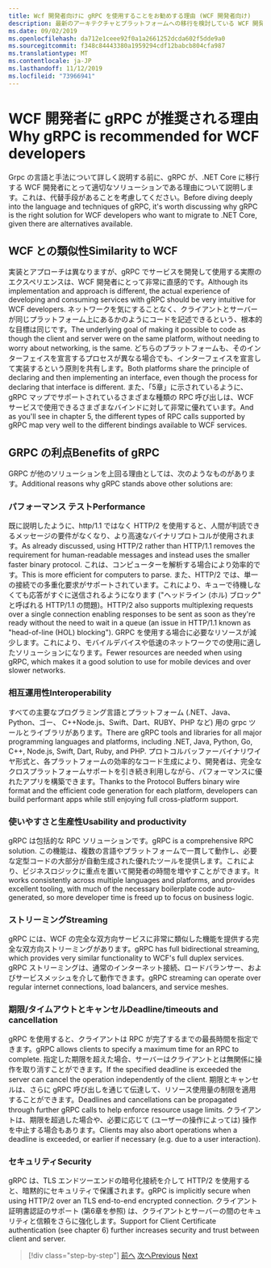 ```yaml
---
title: Wcf 開発者向けに gRPC を使用することをお勧めする理由 (WCF 開発者向け)
description: 最新のアーキテクチャとプラットフォームへの移行を検討している WCF 開発者に gRPC が適している理由について説明します。
ms.date: 09/02/2019
ms.openlocfilehash: da712e1ceee92f0a1a2661252dcda602f5dde9a0
ms.sourcegitcommit: f348c84443380a1959294cdf12babcb804cfa987
ms.translationtype: MT
ms.contentlocale: ja-JP
ms.lasthandoff: 11/12/2019
ms.locfileid: "73966941"
---
```

# <a name="why-grpc-is-recommended-for-wcf-developers"></a><span data-ttu-id="d4fc2-103">WCF 開発者に gRPC が推奨される理由</span><span class="sxs-lookup"><span data-stu-id="d4fc2-103">Why gRPC is recommended for WCF developers</span></span>

<span data-ttu-id="d4fc2-104">Grpc の言語と手法について詳しく説明する前に、gRPC が、.NET Core に移行する WCF 開発者にとって適切なソリューションである理由について説明します。これは、代替手段があることを考慮してください。</span><span class="sxs-lookup"><span data-stu-id="d4fc2-104">Before diving deeply into the language and techniques of gRPC, it's worth discussing why gRPC is the right solution for WCF developers who want to migrate to .NET Core, given there are alternatives available.</span></span>

## <a name="similarity-to-wcf"></a><span data-ttu-id="d4fc2-105">WCF との類似性</span><span class="sxs-lookup"><span data-stu-id="d4fc2-105">Similarity to WCF</span></span>

<span data-ttu-id="d4fc2-106">実装とアプローチは異なりますが、gRPC でサービスを開発して使用する実際のエクスペリエンスは、WCF 開発者にとって非常に直感的です。</span><span class="sxs-lookup"><span data-stu-id="d4fc2-106">Although its implementation and approach is different, the actual experience of developing and consuming services with gRPC should be very intuitive for WCF developers.</span></span> <span data-ttu-id="d4fc2-107">ネットワークを気にすることなく、クライアントとサーバーが同じプラットフォーム上にあるかのようにコードを記述できるという、根本的な目標は同じです。</span><span class="sxs-lookup"><span data-stu-id="d4fc2-107">The underlying goal of making it possible to code as though the client and server were on the same platform, without needing to worry about networking, is the same.</span></span> <span data-ttu-id="d4fc2-108">どちらのプラットフォームも、そのインターフェイスを宣言するプロセスが異なる場合でも、インターフェイスを宣言して実装するという原則を共有します。</span><span class="sxs-lookup"><span data-stu-id="d4fc2-108">Both platforms share the principle of declaring and then implementing an interface, even though the process for declaring that interface is different.</span></span> <span data-ttu-id="d4fc2-109">また、「5章」に示されているように、gRPC マップでサポートされているさまざまな種類の RPC 呼び出しは、WCF サービスで使用できるさまざまなバインドに対して非常に優れています。</span><span class="sxs-lookup"><span data-stu-id="d4fc2-109">And as you'll see in chapter 5, the different types of RPC calls supported by gRPC map very well to the different bindings available to WCF services.</span></span>

## <a name="benefits-of-grpc"></a><span data-ttu-id="d4fc2-110">GRPC の利点</span><span class="sxs-lookup"><span data-stu-id="d4fc2-110">Benefits of gRPC</span></span>

<span data-ttu-id="d4fc2-111">GRPC が他のソリューションを上回る理由としては、次のようなものがあります。</span><span class="sxs-lookup"><span data-stu-id="d4fc2-111">Additional reasons why gRPC stands above other solutions are:</span></span>

### <a name="performance"></a><span data-ttu-id="d4fc2-112">パフォーマンス テスト</span><span class="sxs-lookup"><span data-stu-id="d4fc2-112">Performance</span></span>

<span data-ttu-id="d4fc2-113">既に説明したように、http/1.1 ではなく HTTP/2 を使用すると、人間が判読できるメッセージの要件がなくなり、より高速なバイナリプロトコルが使用されます。</span><span class="sxs-lookup"><span data-stu-id="d4fc2-113">As already discussed, using HTTP/2 rather than HTTP/1.1 removes the requirement for human-readable messages and instead uses the smaller faster binary protocol.</span></span> <span data-ttu-id="d4fc2-114">これは、コンピューターを解析する場合により効率的です。</span><span class="sxs-lookup"><span data-stu-id="d4fc2-114">This is more efficient for computers to parse.</span></span> <span data-ttu-id="d4fc2-115">また、HTTP/2 では、単一の接続での多重化要求がサポートされています。これにより、キューで待機しなくても応答がすぐに送信されるようになります ("ヘッドライン (ホル) ブロック" と呼ばれる HTTP/1.1 の問題)。</span><span class="sxs-lookup"><span data-stu-id="d4fc2-115">HTTP/2 also supports multiplexing requests over a single connection enabling responses to be sent as soon as they're ready without the need to wait in a queue (an issue in HTTP/1.1 known as "head-of-line (HOL) blocking").</span></span> <span data-ttu-id="d4fc2-116">GRPC を使用する場合に必要なリソースが減少します。これにより、モバイルデバイスや低速のネットワークでの使用に適したソリューションになります。</span><span class="sxs-lookup"><span data-stu-id="d4fc2-116">Fewer resources are needed when using gRPC, which makes it a good solution to use for mobile devices and over slower networks.</span></span>

### <a name="interoperability"></a><span data-ttu-id="d4fc2-117">相互運用性</span><span class="sxs-lookup"><span data-stu-id="d4fc2-117">Interoperability</span></span>

<span data-ttu-id="d4fc2-118">すべての主要なプログラミング言語とプラットフォーム (.NET、Java、Python、ゴー、 C++Node.js、Swift、Dart、RUBY、PHP など) 用の grpc ツールとライブラリがあります。</span><span class="sxs-lookup"><span data-stu-id="d4fc2-118">There are gRPC tools and libraries for all major programming languages and platforms, including .NET, Java, Python, Go, C++, Node.js, Swift, Dart, Ruby, and PHP.</span></span> <span data-ttu-id="d4fc2-119">プロトコルバッファーバイナリワイヤ形式と、各プラットフォームの効率的なコード生成により、開発者は、完全なクロスプラットフォームサポートを引き続き利用しながら、パフォーマンスに優れたアプリを構築できます。</span><span class="sxs-lookup"><span data-stu-id="d4fc2-119">Thanks to the Protocol Buffers binary wire format and the efficient code generation for each platform, developers can build performant apps while still enjoying full cross-platform support.</span></span>

### <a name="usability-and-productivity"></a><span data-ttu-id="d4fc2-120">使いやすさと生産性</span><span class="sxs-lookup"><span data-stu-id="d4fc2-120">Usability and productivity</span></span>

<span data-ttu-id="d4fc2-121">gRPC は包括的な RPC ソリューションです。</span><span class="sxs-lookup"><span data-stu-id="d4fc2-121">gRPC is a comprehensive RPC solution.</span></span> <span data-ttu-id="d4fc2-122">この機能は、複数の言語やプラットフォームで一貫して動作し、必要な定型コードの大部分が自動生成された優れたツールを提供します。これにより、ビジネスロジックに重点を置いて開発者の時間を増やすことができます。</span><span class="sxs-lookup"><span data-stu-id="d4fc2-122">It works consistently across multiple languages and platforms, and provides excellent tooling, with much of the necessary boilerplate code auto-generated, so more developer time is freed up to focus on business logic.</span></span>

### <a name="streaming"></a><span data-ttu-id="d4fc2-123">ストリーミング</span><span class="sxs-lookup"><span data-stu-id="d4fc2-123">Streaming</span></span>

<span data-ttu-id="d4fc2-124">gRPC には、WCF の完全な双方向サービスに非常に類似した機能を提供する完全な双方向ストリーミングがあります。</span><span class="sxs-lookup"><span data-stu-id="d4fc2-124">gRPC has full bidirectional streaming, which provides very similar functionality to WCF's full duplex services.</span></span> <span data-ttu-id="d4fc2-125">gRPC ストリーミングは、通常のインターネット接続、ロードバランサー、およびサービスメッシュを介して動作できます。</span><span class="sxs-lookup"><span data-stu-id="d4fc2-125">gRPC streaming can operate over regular internet connections, load balancers, and service meshes.</span></span>

### <a name="deadlinetimeouts-and-cancellation"></a><span data-ttu-id="d4fc2-126">期限/タイムアウトとキャンセル</span><span class="sxs-lookup"><span data-stu-id="d4fc2-126">Deadline/timeouts and cancellation</span></span>

<span data-ttu-id="d4fc2-127">gRPC を使用すると、クライアントは RPC が完了するまでの最長時間を指定できます。</span><span class="sxs-lookup"><span data-stu-id="d4fc2-127">gRPC allows clients to specify a maximum time for an RPC to complete.</span></span> <span data-ttu-id="d4fc2-128">指定した期限を超えた場合、サーバーはクライアントとは無関係に操作を取り消すことができます。</span><span class="sxs-lookup"><span data-stu-id="d4fc2-128">If the specified deadline is exceeded the server can cancel the operation independently of the client.</span></span> <span data-ttu-id="d4fc2-129">期限とキャンセルは、さらに gRPC 呼び出しを通じて伝達して、リソース使用量の制限を適用することができます。</span><span class="sxs-lookup"><span data-stu-id="d4fc2-129">Deadlines and cancellations can be propagated through further gRPC calls to help enforce resource usage limits.</span></span> <span data-ttu-id="d4fc2-130">クライアントは、期限を超過した場合や、必要に応じて (ユーザーの操作によっては) 操作を中止する場合もあります。</span><span class="sxs-lookup"><span data-stu-id="d4fc2-130">Clients may also abort operations when a deadline is exceeded, or earlier if necessary (e.g. due to a user interaction).</span></span>

### <a name="security"></a><span data-ttu-id="d4fc2-131">セキュリティ</span><span class="sxs-lookup"><span data-stu-id="d4fc2-131">Security</span></span>

<span data-ttu-id="d4fc2-132">gRPC は、TLS エンドツーエンドの暗号化接続を介して HTTP/2 を使用すると、暗黙的にセキュリティで保護されます。</span><span class="sxs-lookup"><span data-stu-id="d4fc2-132">gRPC is implicitly secure when using HTTP/2 over an TLS end-to-end encrypted connection.</span></span> <span data-ttu-id="d4fc2-133">クライアント証明書認証のサポート (第6章を参照) は、クライアントとサーバーの間のセキュリティと信頼をさらに強化します。</span><span class="sxs-lookup"><span data-stu-id="d4fc2-133">Support for Client Certificate authentication (see chapter 6) further increases security and trust between client and server.</span></span>

>[!div class="step-by-step"]
><span data-ttu-id="d4fc2-134">[前へ](network-protocols.md)
>[次へ](protocol-buffers.md)</span><span class="sxs-lookup"><span data-stu-id="d4fc2-134">[Previous](network-protocols.md)
[Next](protocol-buffers.md)</span></span>

